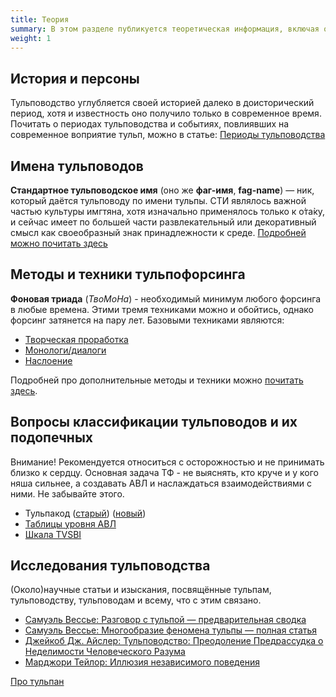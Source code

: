 ```yaml
---
title: Теория
summary: В этом разделе публикуется теоретическая информация, включая описания техник, анализы разных гайдов и полезные заметки, которые позволят пытливому хосту обойти стереотипные ошибки. Здесь же мы рассматриваем культуру и историю тульповодства.
weight: 1
---
```


## История и персоны
Тульповодство углубляется своей историей далеко в доисторический период, хотя и известность оно получило только в современное время. Почитать о периодах тульповодства и событиях, повлиявших на современное воприятие тульп, можно в статье: [Периоды тульповодства](/theory/history_periods)

## Имена тульповодов
**Стандартное тульповодское имя** (оно же **фаг-имя**, **fag-name**) — ник, который даётся тульповоду по имени тульпы.
СТИ являлось важной частью культуры имгтяна, хотя изначально применялось только к о̀та̀ку, и сейчас имеет по большей части развлекательный или декоративный смысл как своеобразный знак принадлежности к среде. [Подробней можно почитать здесь](/theory/fagname)

## Методы и техники тульпофорсинга
**Фоновая триада** (_ТвоМоНа_)  - необходимый минимум любого форсинга в любые времена. Этими тремя техниками можно и обойтись, однако форсинг затянется на пару лет. Базовыми техниками являются:
* [Творческая проработка](/theory/творческий_форсинг)
* [Монологи/диалоги](/theory/монологи)
* [Наслоение](/theory/наслоение)

Подробней про дополнительные методы и техники можно [почитать здесь](/theory/methods).

## Вопросы классификации тульповодов и их подопечных
Внимание! Рекомендуется относиться с осторожностью и не принимать близко к сердцу. Основная задача ТФ - не выяснять, кто круче и у кого няша сильнее, а создавать АВЛ и наслаждаться взаимодействиями с ними. Не забывайте этого.
* Тульпакод ([старый](/theory/tuc022)) ([новый](/theory/tuc035))
* [Таблицы уровня АВЛ](/theory/siendel-table)
* [Шкала TVSBI](/theory/tvsbi)

## Исследования тульповодства
(Около)научные статьи и изыскания, посвящённые тульпам, тульповодству, тульповодам и всему, что с этим связано.
* [Самуэль Вессье: Разговор с тульпой — предварительная сводка](/studies/vessiere_summary)
* [Самуэль Вессье: Многообразие феномена тульпы — полная статья](/studies/vessiere_full)
* [Джейкоб Дж. Айслер: Тульповодство: Преодоление Предрассудка о Неделимости Человеческого Разума](/studies/tulpamancy_tashm)
* [Марджори Тейлор: Иллюзия независимого поведения](/studies/iia)

[Про тульпан](/theory/tultul)
